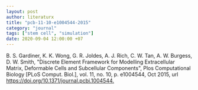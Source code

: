 ```yaml
---
layout: post
author: literaturx
title: "pcb-11-10-e1004544-2015"
category: "journal"
tags: ["stem cell", "simulation"]
date: 2020-09-04 12:00:00 +07
---
```


B. S. Gardiner, K. K. Wong, G. R. Joldes, A. J. Rich, C. W. Tan, A. W. Burgess, D. W. Smith, "Discrete Element Framework for Modelling Extracellular Matrix, Deformable Cells and Subcellular Components", Plos Computational Biology [PLoS Comput. Biol.], vol. 11, no. 10, p. e1004544, Oct 2015, url <https://doi.org/10.1371/journal.pcbi.1004544>[.](https://drive.google.com/file/d/1OgjsvcC_iaJjQv_5AfVdtN-YKHS-t-ze/view?usp=sharing)
